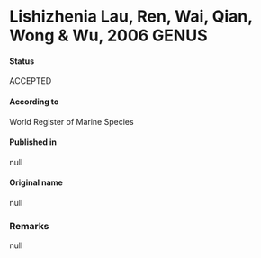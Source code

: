 # Lishizhenia Lau, Ren, Wai, Qian, Wong & Wu, 2006 GENUS

#### Status
ACCEPTED

#### According to
World Register of Marine Species

#### Published in
null

#### Original name
null

### Remarks
null